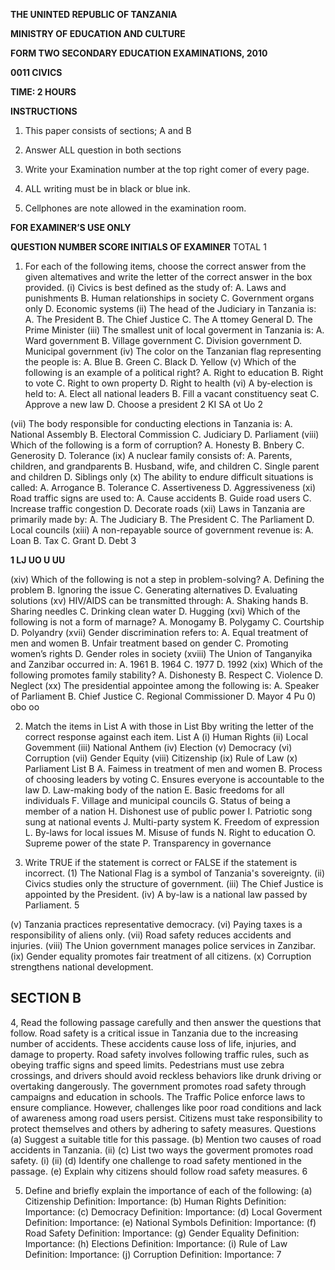 **THE UNINTED REPUBLIC OF TANZANIA**

**MINISTRY OF EDUCATION AND CULTURE**

**FORM TWO SECONDARY EDUCATION EXAMINATIONS, 2010**

**0011 CIVICS**

**TIME: 2 HOURS**

**INSTRUCTIONS**

1. This paper consists of sections; A and B

2. Answer ALL question in both sections

3. Write your Examination number at the top right comer of every page.

4. ALL writing must be in black or blue ink.

5. Cellphones are note allowed in the examination room.

**FOR EXAMINER’S USE ONLY**

**QUESTION NUMBER SCORE INITIALS OF EXAMINER**
TOTAL
1

1. For each of the following items, choose the correct answer from the given altematives and write the letter of the correct answer in the box provided.
(i) Civics is best defined as the study of:
A. Laws and punishments
B. Human relationships in society
C. Government organs only
D. Economic systems
(ii) The head of the Judiciary in Tanzania is:
A. The President
B. The Chief Justice
C. The A ttomey General
D. The Prime Minister
(iii) The smallest unit of local goverment in Tanzania is:
A. Ward government
B. Village government
C. Division government
D. Municipal government
(iv) The color on the Tanzanian flag representing the people is:
A. Blue
B. Green
C. Black
D. Yellow
(v) Which of the following is an example of a political right?
A. Right to education
B. Right to vote
C. Right to own property
D. Right to health
(vi) A by-election is held to:
A. Elect all national leaders
B. Fill a vacant constituency seat
C. Approve a new law
D. Choose a president
2
KI SA ot Uo 2

(vii) The body responsible for conducting elections in Tanzania is:
A. National Assembly
B. Electoral Commission
C. Judiciary
D. Parliament
(viii) Which of the following is a form of corruption?
A. Honesty
B. Bnbery
C. Generosity
D. Tolerance
(ix) A nuclear family consists of:
A. Parents, children, and grandparents
B. Husband, wife, and children
C. Single parent and children
D. Siblings only
(x) The ability to endure difficult situations is called:
A. Arrogance
B. Tolerance
C. Assertiveness
D. Aggressiveness
(xi) Road traffic signs are used to:
A. Cause accidents
B. Guide road users
C. Increase traffic congestion
D. Decorate roads
(xii) Laws in Tanzania are primarily made by:
A. The Judiciary
B. The President
C. The Parliament
D. Local councils
(xiii) A non-repayable source of government revenue is:
A. Loan
B. Tax
C. Grant
D. Debt
3

**1 LJ UO U UU**

(xiv) Which of the following is not a step in problem-solving?
A. Defining the problem
B. Ignoring the issue
C. Generating alternatives
D. Evaluating solutions
(xv) HIV/AIDS can be transmitted through:
A. Shaking hands
B. Sharing needles
C. Drinking clean water
D. Hugging
(xvi) Which of the following is not a form of marnage?
A. Monogamy
B. Polygamy
C. Courtship
D. Polyandry
(xvii) Gender discrimination refers to:
A. Equal treatment of men and women
B. Unfair treatment based on gender
C. Promoting women’s rights
D. Gender roles in society
(xviii) The Union of Tanganyika and Zanzibar occurred in:
A. 1961
B. 1964
C. 1977
D. 1992
(xix) Which of the following promotes family stability?
A. Dishonesty
B. Respect
C. Violence
D. Neglect
(xx) The presidential appointee among the following is:
A. Speaker of Parliament
B. Chief Justice
C. Regional Commissioner
D. Mayor
4
Pu 0) obo oo

2. Match the items in List A with those in List Bby writing the letter of the correct response against each item.
List A
(i) Human Rights
(ii) Local Govemment
(iii) National Anthem
(iv) Election
(v) Democracy
(vi) Corruption
(vii) Gender Equity
(viii) Citizenship
(ix) Rule of Law
(x) Parliament
List B
A. Faimess in treatment of men and women
B. Process of choosing leaders by voting
C. Ensures everyone is accountable to the law
D. Law-making body of the nation
E. Basic freedoms for all individuals
F. Village and municipal councils
G. Status of being a member of a nation
H. Dishonest use of public power
I. Patriotic song sung at national events
J. Multi-party system
K. Freedom of expression
L. By-laws for local issues
M. Misuse of funds
N. Right to education
O. Supreme power of the state
P. Transparency in governance

3. Write TRUE if the statement is correct or FALSE if the statement is incorrect.
(1) The National Flag is a symbol of Tanzania's sovereignty.
(ii) Civics studies only the structure of government.
(iii) The Chief Justice is appointed by the President.
(iv) A by-law is a national law passed by Parliament.
5

(v) Tanzania practices representative democracy.
(vi) Paying taxes is a responsibility of aliens only.
(vii) Road safety reduces accidents and injuries.
(viii) The Union government manages police services in Zanzibar.
(ix) Gender equality promotes fair treatment of all citizens.
(x) Corruption strengthens national development.

## SECTION B
4, Read the following passage carefully and then answer the questions that follow.
Road safety is a critical issue in Tanzania due to the increasing number of accidents. These accidents cause loss of life, injuries, and damage to property. Road safety involves following traffic rules, such as obeying traffic signs and speed limits. Pedestrians must use zebra crossings, and drivers should avoid reckless behaviors like drunk driving or overtaking dangerously.
The government promotes road safety through campaigns and education in schools. The Traffic Police enforce laws to ensure compliance. However, challenges like poor road conditions and lack of awareness among road users persist. Citizens must take responsibility to protect themselves and others by adhering to safety measures.
Questions
(a) Suggest a suitable title for this passage.
(b) Mention two causes of road accidents in Tanzania.
(ii)
(c) List two ways the goverment promotes road safety.
(i)
(ii)
(d) Identify one challenge to road safety mentioned in the passage.
(e) Explain why citizens should follow road safety measures.
6

5. Define and briefly explain the importance of each of the following:
(a) Citizenship
Definition:
Importance:
(b) Human Rights
Definition:
Importance:
(c) Democracy
Definition:
Importance:
(d) Local Goverment
Definition:
Importance:
(e) National Symbols
Definition:
Importance:
(f) Road Safety
Definition:
Importance:
(g) Gender Equality
Definition:
Importance:
(h) Elections
Definition:
Importance:
(i) Rule of Law
Definition:
Importance:
(j) Corruption
Definition:
Importance:
7